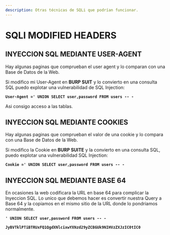 ```yaml
---
description: Otras técnicas de SQLi que podrían funcionar.
---
```


# SQLI MODIFIED HEADERS

## **INYECCION SQL MEDIANTE USER-AGENT**

Hay algunas paginas que comprueban el user agent y lo comparan con una Base de Datos de la Web.

Si modifico mi User-Agent en **BURP SUIT** y lo convierto en una consulta SQL puedo explotar una vulnerabilidad de SQL Injection:

**`User-Agent =' UNION SELECT user,password FROM users -- -`**

&#x20;Asi consigo acceso a las tablas.

## **INYECCION SQL MEDIANTE COOKIES**

&#x20;Hay algunas paginas que comprueban el valor de una cookie y lo compara con una Base de Datos de la Web.

&#x20;Si modifico la Cookie en **BURP SUITE** y la convierto en una consulta SQL, puedo explotar una vulnerabilidad SQL Injection:

&#x20;**`Cookie =' UNION SELECT user,password FROM users -- -`**

## &#x20;**INYECCION SQL MEDIANTE BASE 64**

&#x20;En ocasiones la web codificara la URL en base 64 para complicar la Inyeccion SQL. Lo unico que debemos hacer es convertir nuestra Query a Base 64 y la copiamos en el mismo sitio de la URL donde lo pondriamos normalmente.

&#x20;**`' UNION SELECT user,password FROM users -- -`**

&#x20;**`JyBVTklPTiBTRUxFQ1QgdXNlcixwYXNzd29yZCBGUk9NIHVzZXJzIC0tIC0`**
